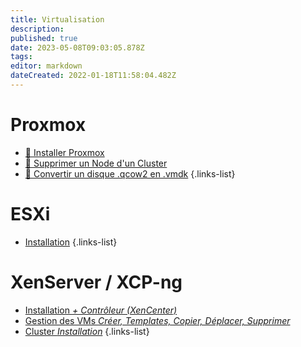 ```yaml
---
title: Virtualisation
description: 
published: true
date: 2023-05-08T09:03:05.878Z
tags: 
editor: markdown
dateCreated: 2022-01-18T11:58:04.482Z
---
```


# Proxmox
- [:link: Installer Proxmox](https://zatoufly.fr/comment-installer-proxmox-virtual-environnement/)
- [:link: Supprimer un Node d'un Cluster](https://zatoufly.fr/supprimer-un-node-dun-cluster-proxmox)
- [:link: Convertir un disque .qcow2 en .vmdk](https://zatoufly.fr/proxmox-convertir-un-disque-qcow2-en-vmdk/)
{.links-list}

# ESXi
- [Installation](/Virtualisation/ESXi/Installation)
{.links-list}

# XenServer / XCP-ng
- [Installation *+ Contrôleur (XenCenter)*](/Virtualisation/XenServer/Installation)
- [Gestion des VMs *Créer, Templates, Copier, Déplacer, Supprimer*](/Virtualisation/XenServer/XenServer_Gestion_VM)
- [Cluster *Installation*](/Virtualisation/XenServer/XenServer_Cluster)
{.links-list}